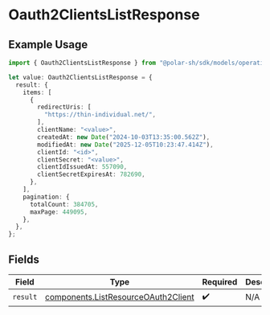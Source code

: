 # Oauth2ClientsListResponse

## Example Usage

```typescript
import { Oauth2ClientsListResponse } from "@polar-sh/sdk/models/operations/oauth2clientslist.js";

let value: Oauth2ClientsListResponse = {
  result: {
    items: [
      {
        redirectUris: [
          "https://thin-individual.net/",
        ],
        clientName: "<value>",
        createdAt: new Date("2024-10-03T13:35:00.562Z"),
        modifiedAt: new Date("2025-12-05T10:23:47.414Z"),
        clientId: "<id>",
        clientSecret: "<value>",
        clientIdIssuedAt: 557090,
        clientSecretExpiresAt: 782690,
      },
    ],
    pagination: {
      totalCount: 384705,
      maxPage: 449095,
    },
  },
};
```

## Fields

| Field                                                                                      | Type                                                                                       | Required                                                                                   | Description                                                                                |
| ------------------------------------------------------------------------------------------ | ------------------------------------------------------------------------------------------ | ------------------------------------------------------------------------------------------ | ------------------------------------------------------------------------------------------ |
| `result`                                                                                   | [components.ListResourceOAuth2Client](../../models/components/listresourceoauth2client.md) | :heavy_check_mark:                                                                         | N/A                                                                                        |
